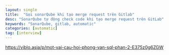 ```yaml
---
layout: single
title:  "Gọi sonarQube khi tạo merge request trên Gitlab"
desc: "SonarQube tự động check code khi tạo merge request trên GitLab"
keywords: "SonarQube, gitlab, automatic"
categories: [automatic]
tag: [interview]
---
```


https://viblo.asia/p/mot-vai-cau-hoi-phong-van-sql-phan-2-E375z0g6ZGW